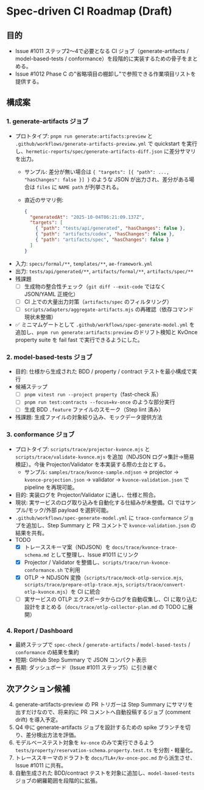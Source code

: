 # Spec-driven CI Roadmap (Draft)

## 目的
- Issue #1011 ステップ2〜4で必要となる CI ジョブ（generate-artifacts / model-based-tests / conformance）を段階的に実装するための骨子をまとめる。
- Issue #1012 Phase C の"省略項目の棚卸し"で参照できる作業項目リストを提供する。

## 構成案

### 1. generate-artifacts ジョブ
- プロトタイプ: `pnpm run generate:artifacts:preview` と `.github/workflows/generate-artifacts-preview.yml` で quickstart を実行し、`hermetic-reports/spec/generate-artifacts-diff.json` に差分サマリを出力。
  - サンプル: 差分が無い場合は `{ "targets": [{ "path": ..., "hasChanges": false }] }` のような JSON が出力され、差分がある場合は `files` に `NAME	path` が列挙される。
  - 直近のサマリ例:

    ```json
    {
      "generatedAt": "2025-10-04T06:21:09.137Z",
      "targets": [
        { "path": "tests/api/generated", "hasChanges": false },
        { "path": "artifacts/codex", "hasChanges": false },
        { "path": "artifacts/spec", "hasChanges": false }
      ]
    }
    ```
- 入力: `specs/formal/**`, `templates/**`, `ae-framework.yml`
- 出力: `tests/api/generated/**`, `artifacts/formal/**`, `artifacts/spec/**`
- 残課題
  - [ ] 生成物の整合性チェック（`git diff --exit-code` ではなく JSON/YAML 正規化）
  - [ ] CI 上での大量出力対策（`artifacts/spec` のフィルタリング）
  - [ ] `scripts/adapters/aggregate-artifacts.mjs` の再確認（依存コマンド現状未整備）

- ✅ ミニマムゲートとして `.github/workflows/spec-generate-model.yml` を追加し、`pnpm run generate:artifacts:preview` のドリフト検知と KvOnce property suite を fail fast で実行できるようにした。

### 2. model-based-tests ジョブ
- 目的: 仕様から生成された BDD / property / contract テストを最小構成で実行
- 候補ステップ
  - [ ] `pnpm vitest run --project property`（fast-check 系）
  - [ ] `pnpm run test:contracts --focus=kv-once` のような部分実行
  - [ ] 生成 BDD `.feature` ファイルのスモーク（Step lint 済み）
- 残課題: 生成ファイルの対象絞り込み、モックデータ提供方法

### 3. conformance ジョブ
- プロトタイプ: `scripts/trace/projector-kvonce.mjs` と `scripts/trace/validate-kvonce.mjs` を追加（NDJSON ログ→集計→簡易検証）。今後 Projector/Validator を本実装する際の土台とする。
  - サンプル: `samples/trace/kvonce-sample.ndjson` → projector → `kvonce-projection.json` → validator → `kvonce-validation.json` で pipeline を再現可能。
- 目的: 実装ログを Projector/Validator に通し、仕様と照合。
- 現状: 実サービスのログ取り込みを自動化する仕組みが未整備。CI ではサンプル/モック/外部 payload を選択可能。
- `.github/workflows/spec-generate-model.yml` に `trace-conformance` ジョブを追加し、Step Summary と PR コメントで `kvonce-validation.json` の結果を共有。
- TODO
  - [x] トレーススキーマ案（NDJSON）を `docs/trace/kvonce-trace-schema.md` として整理し、Issue #1011 にリンク
  - [x] Projector / Validator を整備し、`scripts/trace/run-kvonce-conformance.sh` で利用
  - [x] OTLP → NDJSON 変換（`scripts/trace/mock-otlp-service.mjs`, `scripts/trace/prepare-otlp-trace.mjs`, `scripts/trace/convert-otlp-kvonce.mjs`）を CI に統合
  - [ ] 実サービスの OTLP エクスポータからログを自動収集し、CI に取り込む設計をまとめる（`docs/trace/otlp-collector-plan.md` の TODO に展開）

### 4. Report / Dashboard
- 最終ステップで `spec-check` / `generate-artifacts` / `model-based-tests` / `conformance` の結果を集約
- 短期: GitHub Step Summary で JSON コンパクト表示
- 長期: ダッシュボード（Issue #1011 ステップ5）に引き継ぐ

## 次アクション候補
4. generate-artifacts-preview の PR トリガーは Step Summary にサマリを出すだけなので、将来的に PR コメントへ自動投稿するジョブ (comment drift) を導入予定。
1. Q4 中に generate-artifacts ジョブを設計するための spike ブランチを切り、差分検出方法を評価。
2. モデルベーステスト対象を `kv-once` のみで実行できるよう `tests/property/reservation-schema.property.test.ts` を分割・軽量化。
3. トレーススキーマのドラフトを `docs/TLA+/kv-once-poc.md` から派生させ、Issue #1011 に共有。
5. 自動生成された BDD/contract テストを対象に追加し、`model-based-tests` ジョブの網羅範囲を段階的に拡張。
